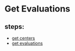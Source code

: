 # Get Evaluations

## steps:

- [get centers](https://documenter.getpostman.com/view/12318086/2sA3Bt3pg1#08986376-322a-4ef8-9f4e-a76f77f41faa)
- [get evaluations](https://documenter.getpostman.com/view/12318086/2sA3Bt3pg1#af1d7016-8fb1-4927-9ab2-63169a525569)
